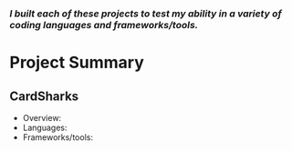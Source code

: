 ### ***I built each of these projects to test my ability in a variety of coding languages and frameworks/tools.*** 

 # Project Summary

## CardSharks
- Overview:  
- Languages:
- Frameworks/tools:

